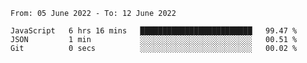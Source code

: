 <!--START_SECTION:waka-->

```text
From: 05 June 2022 - To: 12 June 2022

JavaScript   6 hrs 16 mins   █████████████████████████   99.47 %
JSON         1 min           ░░░░░░░░░░░░░░░░░░░░░░░░░   00.51 %
Git          0 secs          ░░░░░░░░░░░░░░░░░░░░░░░░░   00.02 %
```

<!--END_SECTION:waka-->
